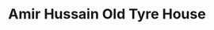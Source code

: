 ---
title: "Amir Hussain Old Tyre House"
url: /karachi/amir-hussain-old-tyre-house/
shop: Reifen
---